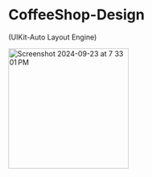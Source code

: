# CoffeeShop-Design
(UIKit-Auto Layout Engine)

<img width="239" alt="Screenshot 2024-09-23 at 7 33 01 PM" src="https://github.com/user-attachments/assets/19b0c5b2-2606-458f-99c4-e5e07c55f7ee">
